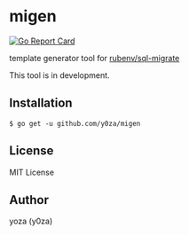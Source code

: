 # migen

[![Go Report Card](https://goreportcard.com/badge/github.com/y0za/migen)](https://goreportcard.com/report/github.com/y0za/migen)

template generator tool for [rubenv/sql-migrate](https://github.com/rubenv/sql-migrate)

This tool is in development.

## Installation
```
$ go get -u github.com/y0za/migen
```

## License
MIT License

## Author
yoza (y0za)
